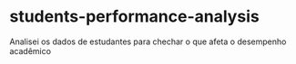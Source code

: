 # students-performance-analysis
Analisei os dados de estudantes para chechar o que afeta o desempenho acadêmico
